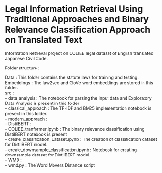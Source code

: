 # Legal Information Retrieval Using Traditional Approaches and Binary Relevance Classification Approach on Translated Text
Information Retrieval project on COLIEE legal dataset of English translated Japanese Civil Code. 

Folder structure : 

Data : This folder contains the statute laws for training and testing. </br>
Embeddings : The law2vec and GloVe word embeddings are stored in this folder. </br>
src : </br>
    - data_analysis : The notebook for parsing the input data and Exploratory Data Analysis is present in this folder</br>
    - classical_approach : The TF-IDF and BM25 implementation notebook is present in this folder.</br>
    - modern_approach :</br>
      - DistilBERT : </br>
        - COLIEE_tranformer.ipynb : The binary relevance classification using DistilBERT notebook is present </br>
        - create_classification_Dataset.ipynb : The creation of classification dataset for DistilBERT model. </br>
        - create_downsample_classification.ipynb : Notebook for creating downsample dataset for DistilBERT model. </br>
      - WMD : </br>
        - wmd.py : The Word Movers Distance script </br>
